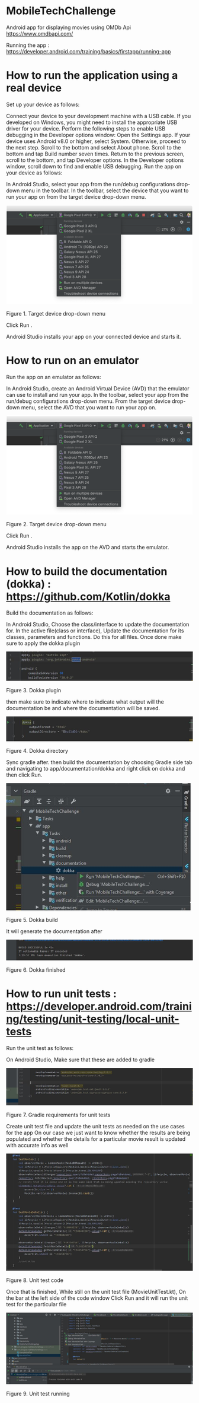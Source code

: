 # MobileTechChallenge
Android app for displaying movies using OMDb Api https://www.omdbapi.com/



Running the app : https://developer.android.com/training/basics/firstapp/running-app

How to run the application using a real device
=================


Set up your device as follows: 

Connect your device to your development machine with a USB cable. If you developed on Windows, you might need to install the appropriate USB driver for your device.
Perform the following steps to enable USB debugging in the Developer options window:
Open the Settings app.
If your device uses Android v8.0 or higher, select System. Otherwise, proceed to the next step.
Scroll to the bottom and select About phone.
Scroll to the bottom and tap Build number seven times.
Return to the previous screen, scroll to the bottom, and tap Developer options.
In the Developer options window, scroll down to find and enable USB debugging.
Run the app on your device as follows:

In Android Studio, select your app from the run/debug configurations drop-down menu in the toolbar.
In the toolbar, select the device that you want to run your app on from the target device drop-down menu.

![android_studio_device](screenshots/deploy_run_app.png)

Figure 1. Target device drop-down menu

Click Run .

Android Studio installs your app on your connected device and starts it.



How to run on an emulator
=================


Run the app on an emulator as follows:

In Android Studio, create an Android Virtual Device (AVD) that the emulator can use to install and run your app.
In the toolbar, select your app from the run/debug configurations drop-down menu.
From the target device drop-down menu, select the AVD that you want to run your app on.

![android_studio_device_emu](screenshots/deploy_run_app_emu.png)

Figure 2. Target device drop-down menu

Click Run .

Android Studio installs the app on the AVD and starts the emulator. 



How to build the documentation (dokka) : https://github.com/Kotlin/dokka
=================


Build the documentation as follows:

In Android Studio, Choose the class/interface to update the documentation for. 
In the active file(class or interface), Update the documentation for its classes, parameters and functions.
Do this for all files. Once done make sure to apply the dokka plugin

![dokka_plugin](screenshots/dokka_plugin.JPG)

Figure 3. Dokka plugin

then make sure to indicate where to indicate what output will the documentation be and where
the documentation will be saved.

![dokka_directory](screenshots/dokka_directory.JPG)

Figure 4. Dokka directory

Sync gradle after. then build the documentation by choosing Gradle side tab and navigating to app/documentation/dokka and
right click on dokka and then click Run. 

![dokka_build](screenshots/dokka_build.JPG)

Figure 5. Dokka build


It will generate the documentation after

![dokka_finished](screenshots/dokka_finished.JPG)

Figure 6. Dokka finished



How to run unit tests : https://developer.android.com/training/testing/unit-testing/local-unit-tests
=================


Run the unit test as follows:

On Android Studio, Make sure that these are added to gradle

![unit_test_gradle](screenshots/unit_test_gradle.JPG)

Figure 7. Gradle requirements for unit tests

Create unit test file and update the unit tests as needed on the use cases for the app
On our case we just want to know whether the results are being populated and whether the 
details for a particular movie result is updated with accurate info as well

![unit_test_code](screenshots/unit_test_code.JPG)

Figure 8. Unit test code

Once that is finished, While still on the unit test file (MovieUnitTest.kt), On the bar at the left side of the code window 
Click Run and it will run the unit test for the particular file

![unit_test](screenshots/unit_test.JPG)

Figure 9. Unit test running